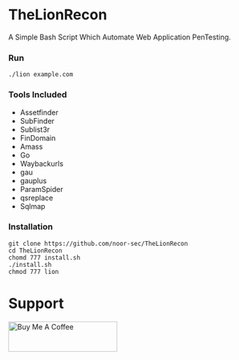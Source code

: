 # TheLionRecon 

A Simple Bash Script Which Automate Web Application PenTesting.
### Run 
```./lion example.com```
### Tools Included
+ Assetfinder
+ SubFinder
+ Sublist3r
+ FinDomain
+ Amass
+ Go
+ Waybackurls
+ gau
+ gauplus
+ ParamSpider
+ qsreplace
+ Sqlmap
### Installation
```
git clone https://github.com/noor-sec/TheLionRecon
cd TheLionRecon
chomd 777 install.sh
./install.sh
chmod 777 lion
```



# Support
<a href="https://www.buymeacoffee.com/noornoor" target="_blank"><img src="https://cdn.buymeacoffee.com/buttons/v2/default-yellow.png" alt="Buy Me A Coffee" style="height: 60px !important;width: 217px !important;" ></a>

